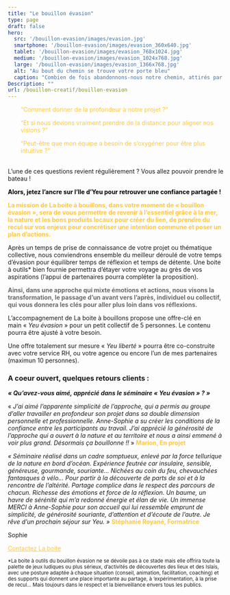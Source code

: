 ```yaml
---
title: "Le bouillon évasion"
type: page
draft: false
hero:
  src: '/bouillon-evasion/images/evasion.jpg'
  smartphone: '/bouillon-evasion/images/evasion_360x640.jpg'
  tablet: '/bouillon-evasion/images/evasion_768x1024.jpg'
  medium: '/bouillon-evasion/images/evasion_1024x768.jpg'
  large: '/bouillon-evasion/images/evasion_1366x768.jpg'
  alt: "Au bout du chemin se trouve votre porte bleu"
  caption: "Combien de fois abandonnons-nous notre chemin, attirés par l'éclat trompeur du chemin d'à côté ? Paulo Coelho"
Description: ""
url: /bouillon-creatif/bouillon-evasion
---
```

<p style="padding-left: 30px;">
    <span style="color: #fec73e;"><q>Comment donner de la profondeur à notre projet ?</q></span>
</p>

<p style="padding-left: 30px;">
    <span style="color: #fec73e;"><q>Et si nous devions vraiment prendre de la distance pour aligner nos visions
            ?</q></span>
</p>

<p style="padding-left: 30px;">
    <span style="color: #fec73e;"><q>Peut-être que mon équipe a besoin de s&rsquo;oxygéner pour être plus intuitive
            ?</q></span><br /><span style="color: #c5b286;">  </span>
</p>

L&rsquo;une de ces questions revient régulièrement ? Vous allez pouvoir prendre le bateau !

<span style="color: #000000;"><strong>Alors, jetez l&rsquo;ancre sur l&rsquo;Ile d&rsquo;Yeu pour retrouver une
        confiance partagée !</strong></span>

<span style="color: #fec73e;"><strong>La mission de La boite à bouillons, dans votre moment de « bouillon évasion »,
        sera de vous permettre de revenir à l&rsquo;essentiel grâce à la mer, la nature et les bons produits locaux pour
        créer du lien, de prendre du recul sur vos enjeux pour concrétiser une intention commune et poser un plan
        d&rsquo;actions.</strong></span>

Après un temps de prise de connaissance de votre projet ou thématique collective, nous conviendrons ensemble du meilleur
déroulé de votre temps d’évasion pour équilibrer temps de réflexion et temps de détente. Une boite à outils* bien
fournie permettra d’étayer votre voyage au grès de vos aspirations (l’appui de partenaires pourra compléter la
proposition).

<span style="color: #696a6c;"><strong>Ainsi, dans une approche qui mixte émotions et actions, nous visons la
        transformation, le passage d&rsquo;un avant vers l&rsquo;après, individuel ou collectif, qui vous donnera les
        clés pour aller plus loin dans vos réflexions.</strong></span>

L’accompagnement de La boite à bouillons propose une offre-clé en main « _Yeu évasion_ » pour un petit collectif de 5
personnes. Le contenu pourra être ajusté à votre besoin.

Une offre totalement sur mesure « _Yeu liberté_ » pourra être co-construite avec votre service RH, ou votre agence ou
encore l’un de mes partenaires (maximun 10 personnes).

### A coeur ouvert, quelques retours clients :

**_« Qu&rsquo;avez-vous aimé, apprécié dans le séminaire « Yeu évasion » ? »_**

« _J&rsquo;ai aimé l&rsquo;apparente simplicité de l&rsquo;approche, qui a permis au groupe d&rsquo;aller travailler en
profondeur son projet dans sa double dimension personnelle et professionnelle. Anne-Sophie a su créer les conditions de
la confiance entre les participants au travail. J&rsquo;ai apprécié la générosité de l&rsquo;approche qui a ouvert à la
nature et au territoire et nous a ainsi emmené à voir plus grand. Désormais ça bouillonne !!_ » <span
    style="color: #fec73e;"><strong>Marion, En projet</strong></span>

_« Séminaire réalisé dans un cadre somptueux, enlevé par la force tellurique de la nature en bord d&rsquo;océan.
Expérience feutrée car insulaire, sensible, généreuse, gourmande, souriante… Nichées au coin du feu, chevauchées
fantasques à vélo&#8230; Pour partir à la découverte de parts de soi et à la rencontre de l&rsquo;altérité. Partage
complice dans le respect des parcours de chacun. Richesse des émotions et force de la réflexion. Un baume, un havre de
sérénité qui m&rsquo;a redonné énergie et élan de vie. Un immense MERCI à Anne-Sophie pour son accueil qui lui ressemble
emprunt de simplicité, de générosité souriante, d&rsquo;attention et d&rsquo;écoute de l&rsquo;autre. Je rêve d&rsquo;un
prochain séjour sur Yeu. »_ <span style="color: #fec73e;"><strong>Stéphanie Royané, Formatrice</strong></span>

Sophie

<span style="color: #fec73e;"><a style="color: #fec73e;" href="https://www.laboiteabouillons.fr/le-reseau/"><span
            style="line-height: inherit;">Contactez La boite</span></a></span>

<small>*La boite à outils du bouillon évasion ne se dévoile pas à ce stade mais elle offrira toute la palette de jeux
    ludiques ou plus sérieux, d&rsquo;activités de découvertes des lieux et des Islais, avec une posture adaptée à
    chaque situation (conseil, animation, facilitation, coaching) et des supports qui donnent une place importante au
    partage, à &lsquo;expérimentation, à la prise de recul&#8230; Mais toujours dans le respect et la bienveillance
    envers tous les publics.</small>
